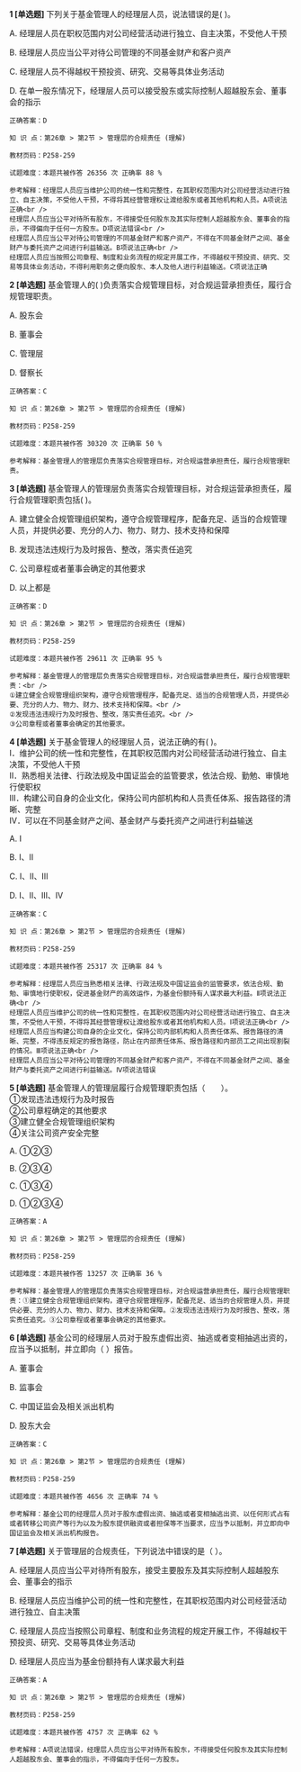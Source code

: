 **1 [单选题]** 下列关于基金管理人的经理层人员，说法错误的是(        )。

A. 经理层人员在职权范围内对公司经营活动进行独立、自主决策，不受他人干预

B. 经理层人员应当公平对待公司管理的不同基金财产和客户资产

C. 经理层人员不得越权干预投资、研究、交易等具体业务活动

D. 在单一股东情况下，经理层人员可以接受股东或实际控制人超越股东会、董事会的指示

```
正确答案：D

知 识 点：第26章 > 第2节 > 管理层的合规责任 (理解)

教材页码：P258-259

试题难度：本题共被作答 26356 次 正确率 88 %

参考解释：经理层人员应当维护公司的统一性和完整性，在其职权范围内对公司经营活动进行独立、自主决策，不受他人干预，不得将其经营管理权让渡给股东或者其他机构和人员。A项说法正确<br />
经理层人员应当公平对待所有股东，不得接受任何股东及其实际控制人超越股东会、董事会的指示，不得偏向于任何一方股东。D项说法错误<br />
经理层人员应当公平对待公司管理的不同基金财产和客户资产，不得在不同基金财产之间、基金财产与委托资产之间进行利益输送。B项说法正确<br />
经理层人员应当按照公司章程、制度和业务流程的规定开展工作，不得越权干预投资、研究、交易等具体业务活动，不得利用职务之便向股东、本人及他人进行利益输送。C项说法正确
```


**2 [单选题]** 基金管理人的(       )负责落实合规管理目标，对合规运营承担责任，履行合规管理职责。

A. 股东会

B. 董事会

C. 管理层

D. 督察长

```
正确答案：C

知 识 点：第26章 > 第2节 > 管理层的合规责任 (理解)

教材页码：P258-259

试题难度：本题共被作答 30320 次 正确率 50 %

参考解释：基金管理人的管理层负责落实合规管理目标，对合规运营承担责任，履行合规管理职责。
```


**3 [单选题]** 基金管理人的管理层负责落实合规管理目标，对合规运营承担责任，履行合规管理职责包括(        )。

A. 建立健全合规管理组织架构，遵守合规管理程序，配备充足、适当的合规管理人员，并提供必要、充分的人力、物力、财力、技术支持和保障

B. 发现违法违规行为及时报告、整改，落实责任追究

C. 公司章程或者董事会确定的其他要求

D. 以上都是

```
正确答案：D

知 识 点：第26章 > 第2节 > 管理层的合规责任 (理解)

教材页码：P258-259

试题难度：本题共被作答 29611 次 正确率 95 %

参考解释：基金管理人的管理层负责落实合规管理目标，对合规运营承担责任，履行合规管理职责：<br />
①建立健全合规管理组织架构，遵守合规管理程序，配备充足、适当的合规管理人员，并提供必要、充分的人力、物力、财力、技术支持和保障。<br />
②发现违法违规行为及时报告、整改，落实责任追究。<br />
③公司章程或者董事会确定的其他要求。
```


**4 [单选题]** 关于基金管理人的经理层人员，说法正确的有(       )。<br />
Ⅰ．维护公司的统一性和完整性，在其职权范围内对公司经营活动进行独立、自主决策，不受他人干预<br />
Ⅱ．熟悉相关法律、行政法规及中国证监会的监管要求，依法合规、勤勉、审慎地行使职权<br />
Ⅲ．构建公司自身的企业文化，保持公司内部机构和人员责任体系、报告路径的清晰、完整<br />
Ⅳ．可以在不同基金财产之间、基金财产与委托资产之间进行利益输送

A. Ⅰ

B. Ⅰ、Ⅱ

C. Ⅰ、Ⅱ、Ⅲ

D. Ⅰ、Ⅱ、Ⅲ、Ⅳ

```
正确答案：C

知 识 点：第26章 > 第2节 > 管理层的合规责任 (理解)

教材页码：P258-259

试题难度：本题共被作答 25317 次 正确率 84 %

参考解释：经理层人员应当熟悉相关法律、行政法规及中国证监会的监管要求，依法合规、勤勉、审慎地行使职权，促进基金财产的高效运作，为基金份额持有人谋求最大利益。Ⅱ项说法正确<br />
经理层人员应当维护公司的统一性和完整性，在其职权范围内对公司经营活动进行独立、自主决策，不受他人干预，不得将其经营管理权让渡给股东或者其他机构和人员。Ⅰ项说法正确<br />
经理层人员应当构建公司自身的企业文化，保持公司内部机构和人员责任体系、报告路径的清晰、完整，不得违反规定的报告路径，防止在内部责任体系、报告路径和内部员工之间出现割裂的情况。Ⅲ项说法正确<br />
经理层人员应当公平对待公司管理的不同基金财产和客户资产，不得在不同基金财产之间、基金财产与委托资产之间进行利益输送。Ⅳ项说法错误
```


**5 [单选题]** 基金管理人的管理层履行合规管理职责包括（&emsp;&emsp;）。<br />
①发现违法违规行为及时报告<br />
②公司章程确定的其他要求<br />
③建立健全合规管理组织架构<br />
④关注公司资产安全完整

A. ①②③

B. ②③④

C. ①③④

D. ①②③④

```
正确答案：A

知 识 点：第26章 > 第2节 > 管理层的合规责任 (理解)

教材页码：P258-259

试题难度：本题共被作答 13257 次 正确率 36 %

参考解释：基金管理人的管理层负责落实合规管理目标，对合规运营承担责任，履行合规管理职责：①建立健全合规管理组织架构，遵守合规管理程序，配备充足、适当的合规管理人员，并提供必要、充分的人力、物力、财力、技术支持和保障。②发现违法违规行为及时报告、整改，落实责任追究。③公司章程或者董事会确定的其他要求。
```


**6 [单选题]** 基金公司的经理层人员对于股东虚假出资、抽逃或者变相抽逃出资的，应当予以抵制，并立即向（       ）报告。

A. 董事会

B. 监事会

C. 中国证监会及相关派出机构

D. 股东大会

```
正确答案：C

知 识 点：第26章 > 第2节 > 管理层的合规责任 (理解)

教材页码：P258-259

试题难度：本题共被作答 4656 次 正确率 74 %

参考解释：基金公司的经理层人员对于股东虚假出资、抽逃或者变相抽逃出资、以任何形式占有或者转移公司资产等行为以及为股东提供融资或者担保等不当要求，应当予以抵制，并立即向中国证监会及相关派出机构报告。
```


**7 [单选题]** 关于管理层的合规责任，下列说法中错误的是（       ）。

A. 经理层人员应当公平对待所有股东，接受主要股东及其实际控制人超越股东会、董事会的指示

B. 经理层人员应当维护公司的统一性和完整性，在其职权范围内对公司经营活动进行独立、自主决策

C. 经理层人员应当按照公司章程、制度和业务流程的规定开展工作，不得越权干预投资、研究、交易等具体业务活动

D. 经理层人员应当为基金份额持有人谋求最大利益

```
正确答案：A

知 识 点：第26章 > 第2节 > 管理层的合规责任 (理解)

教材页码：P258-259

试题难度：本题共被作答 4757 次 正确率 62 %

参考解释：A项说法错误，经理层人员应当公平对待所有股东，不得接受任何股东及其实际控制人超越股东会、董事会的指示，不得偏向于任何一方股东。
```

